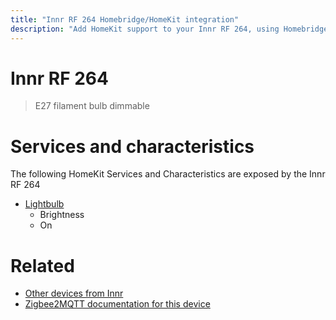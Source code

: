 ```yaml
---
title: "Innr RF 264 Homebridge/HomeKit integration"
description: "Add HomeKit support to your Innr RF 264, using Homebridge, Zigbee2MQTT and homebridge-z2m."
---
```

<!---
This file has been GENERATED using src/docgen/docgen.ts
DO NOT EDIT THIS FILE MANUALLY!
-->
# Innr RF 264
> E27 filament bulb dimmable


# Services and characteristics
The following HomeKit Services and Characteristics are exposed by
the Innr RF 264

* [Lightbulb](../../light.md)
  * Brightness
  * On


# Related
* [Other devices from Innr](../index.md#innr)
* [Zigbee2MQTT documentation for this device](https://www.zigbee2mqtt.io/devices/RF_264.html)